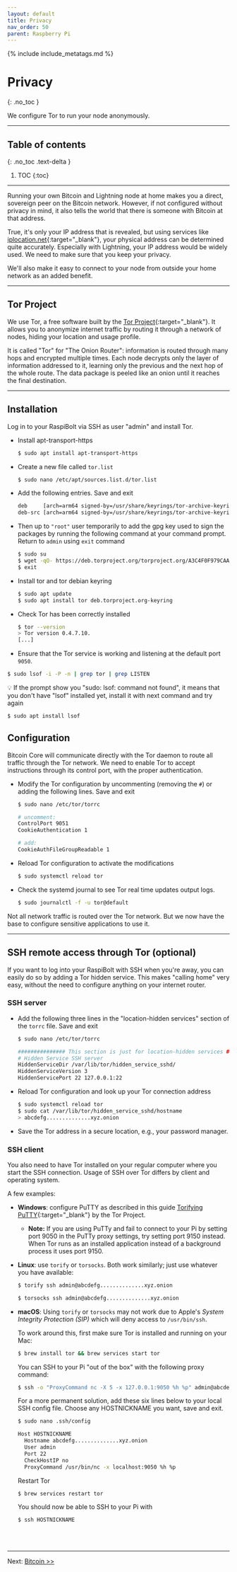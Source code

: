 ```yaml
---
layout: default
title: Privacy
nav_order: 50
parent: Raspberry Pi
---
```

<!-- markdownlint-disable MD014 MD022 MD025 MD033 MD040 -->
{% include include_metatags.md %}

# Privacy
{: .no_toc }

We configure Tor to run your node anonymously.

---

## Table of contents
{: .no_toc .text-delta }

1. TOC
{:toc}

---

Running your own Bitcoin and Lightning node at home makes you a direct, sovereign peer on the Bitcoin network.
However, if not configured without privacy in mind, it also tells the world that there is someone with Bitcoin at that address.

True, it's only your IP address that is revealed, but using services like [iplocation.net](https://www.iplocation.net){:target="_blank"}, your physical address can be determined quite accurately.
Especially with Lightning, your IP address would be widely used.
We need to make sure that you keep your privacy.

We'll also make it easy to connect to your node from outside your home network as an added benefit.

---

## Tor Project

We use Tor, a free software built by the [Tor Project](https://www.torproject.org){:target="_blank"}.
It allows you to anonymize internet traffic by routing it through a network of nodes, hiding your location and usage profile.

It is called "Tor" for "The Onion Router": information is routed through many hops and encrypted multiple times.
Each node decrypts only the layer of information addressed to it, learning only the previous and the next hop of the whole route. The data package is peeled like an onion until it reaches the final destination.

---

## Installation

Log in to your RaspiBolt via SSH as user "admin" and install Tor.

* Install apt-transport-https

  ```sh
  $ sudo apt install apt-transport-https
  ```

* Create a new file called `tor.list`
  
  ```sh
  $ sudo nano /etc/apt/sources.list.d/tor.list
  ```

* Add the following entries. Save and exit

  ```sh
  deb     [arch=arm64 signed-by=/usr/share/keyrings/tor-archive-keyring.gpg] https://deb.torproject.org/torproject.org bullseye main
  deb-src [arch=arm64 signed-by=/usr/share/keyrings/tor-archive-keyring.gpg] https://deb.torproject.org/torproject.org bullseye main
  ```

* Then up to `"root"` user temporarily to add the gpg key used to sign the packages by running the following command at your command prompt. Return to `admin` using `exit` command

  ```sh
  $ sudo su
  $ wget -qO- https://deb.torproject.org/torproject.org/A3C4F0F979CAA22CDBA8F512EE8CBC9E886DDD89.asc | gpg --dearmor | tee /usr/share/keyrings/tor-archive-keyring.gpg >/dev/null
  $ exit
  ```

* Install tor and tor debian keyring

   ```sh
   $ sudo apt update
   $ sudo apt install tor deb.torproject.org-keyring
   ```

* Check Tor has been correctly installed

  ```sh
  $ tor --version
  > Tor version 0.4.7.10.
  [...]
  ```

* Ensure that the Tor service is working and listening at the default port `9050`.

```sh
$ sudo lsof -i -P -n | grep tor | grep LISTEN
```

💡 If the prompt show you "sudo: lsof: command not found", it means that you don't have "lsof" installed yet, install it with next command and try again

```sh
$ sudo apt install lsof
```

## Configuration

Bitcoin Core will communicate directly with the Tor daemon to route all traffic through the Tor network.
We need to enable Tor to accept instructions through its control port, with the proper authentication.

* Modify the Tor configuration by uncommenting (removing the `#`) or adding the following lines.
Save and exit

  ```sh
  $ sudo nano /etc/tor/torrc
  ```

  ```sh
  # uncomment:
  ControlPort 9051
  CookieAuthentication 1

  # add:
  CookieAuthFileGroupReadable 1
  ```

* Reload Tor configuration to activate the modifications

  ```sh
  $ sudo systemctl reload tor
  ```

* Check the systemd journal to see Tor real time updates output logs.
  
  ```sh
  $ sudo journalctl -f -u tor@default
  ```

Not all network traffic is routed over the Tor network.
But we now have the base to configure sensitive applications to use it.

---

## SSH remote access through Tor (optional)

If you want to log into your RaspiBolt with SSH when you're away, you can easily do so by adding a Tor hidden service.
This makes "calling home" very easy, without the need to configure anything on your internet router.

### SSH server

* Add the following three lines in the "location-hidden services" section of the `torrc` file.
Save and exit

  ```sh
  $ sudo nano /etc/tor/torrc
  ```

  ```sh
  ############### This section is just for location-hidden services ###
  # Hidden Service SSH server
  HiddenServiceDir /var/lib/tor/hidden_service_sshd/
  HiddenServiceVersion 3
  HiddenServicePort 22 127.0.0.1:22
  ```

* Reload Tor configuration and look up your Tor connection address

  ```sh
  $ sudo systemctl reload tor
  $ sudo cat /var/lib/tor/hidden_service_sshd/hostname
  > abcdefg..............xyz.onion
  ```

* Save the Tor address in a secure location, e.g., your password manager.

### SSH client

You also need to have Tor installed on your regular computer where you start the SSH connection.
Usage of SSH over Tor differs by client and operating system.

A few examples:

* **Windows**: configure PuTTY as described in this guide [Torifying PuTTY](https://gitlab.torproject.org/legacy/trac/-/wikis/doc/TorifyHOWTO/Putty){:target="_blank"} by the Tor Project.

  * **Note:** If you are using PuTTy and fail to connect to your Pi by setting port 9050 in the PuTTy proxy settings, try setting port 9150 instead. When Tor runs as an installed application instead of a background process it uses port 9150.

* **Linux**: use `torify` or `torsocks`.
  Both work similarly; just use whatever you have available:

  ```sh
  $ torify ssh admin@abcdefg..............xyz.onion
  ```

  ```sh
  $ torsocks ssh admin@abcdefg..............xyz.onion
  ```

* **macOS**: Using `torify` or `torsocks` may not work due to Apple's *System Integrity Protection (SIP)* which will deny access to `/usr/bin/ssh`.

  To work around this, first make sure Tor is installed and running on your Mac:

  ```sh
  $ brew install tor && brew services start tor
  ```

  You can SSH to your Pi "out of the box" with the following proxy command:

  ```sh
  $ ssh -o "ProxyCommand nc -X 5 -x 127.0.0.1:9050 %h %p" admin@abcdefg..............xyz.onion
  ```

  For a more permanent solution, add these six lines below to your local SSH config file. Choose any HOSTNICKNAME you want, save and exit.

  ```sh
  $ sudo nano .ssh/config
  ```

  ```sh
  Host HOSTNICKNAME
    Hostname abcdefg..............xyz.onion
    User admin
    Port 22
    CheckHostIP no
    ProxyCommand /usr/bin/nc -x localhost:9050 %h %p
  ```

  Restart Tor

  ```sh
  $ brew services restart tor
  ```

  You should now be able to SSH to your Pi with

  ```sh
  $ ssh HOSTNICKNAME
  ```

<br /><br />

---

Next: [Bitcoin >>](../bitcoin/index.md)

